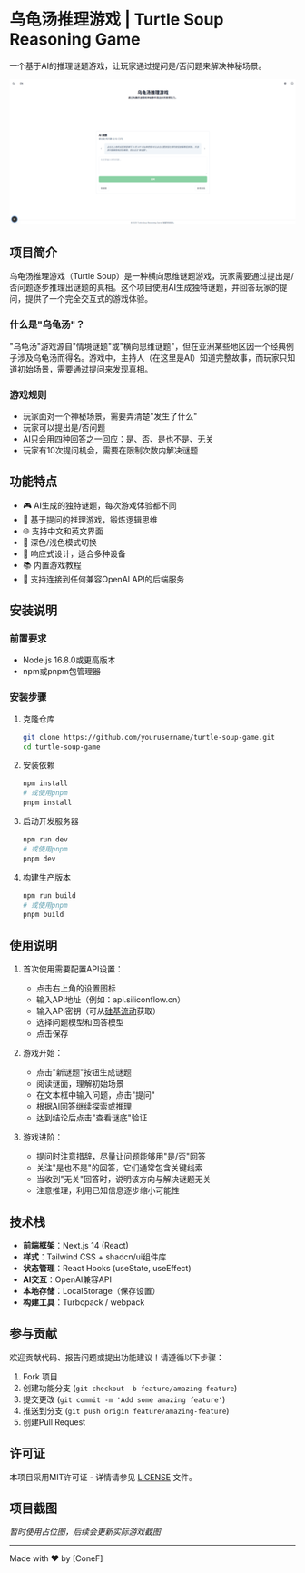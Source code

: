 # 乌龟汤推理游戏 | Turtle Soup Reasoning Game

一个基于AI的推理谜题游戏，让玩家通过提问是/否问题来解决神秘场景。

![乌龟汤推理游戏截图](public/screenshot.png)

## 项目简介

乌龟汤推理游戏（Turtle Soup）是一种横向思维谜题游戏，玩家需要通过提出是/否问题逐步推理出谜题的真相。这个项目使用AI生成独特谜题，并回答玩家的提问，提供了一个完全交互式的游戏体验。

### 什么是"乌龟汤"？

"乌龟汤"游戏源自"情境谜题"或"横向思维谜题"，但在亚洲某些地区因一个经典例子涉及乌龟汤而得名。游戏中，主持人（在这里是AI）知道完整故事，而玩家只知道初始场景，需要通过提问来发现真相。

### 游戏规则

- 玩家面对一个神秘场景，需要弄清楚"发生了什么"
- 玩家可以提出是/否问题
- AI只会用四种回答之一回应：是、否、是也不是、无关
- 玩家有10次提问机会，需要在限制次数内解决谜题

## 功能特点

- 🎮 AI生成的独特谜题，每次游戏体验都不同
- 🤔 基于提问的推理游戏，锻炼逻辑思维
- 🌐 支持中文和英文界面
- 🎨 深色/浅色模式切换
- 📱 响应式设计，适合多种设备
- 📚 内置游戏教程
- 🔌 支持连接到任何兼容OpenAI API的后端服务

## 安装说明

### 前置要求

- Node.js 16.8.0或更高版本
- npm或pnpm包管理器

### 安装步骤

1. 克隆仓库
   ```bash
   git clone https://github.com/yourusername/turtle-soup-game.git
   cd turtle-soup-game
   ```

2. 安装依赖
   ```bash
   npm install
   # 或使用pnpm
   pnpm install
   ```

3. 启动开发服务器
   ```bash
   npm run dev
   # 或使用pnpm
   pnpm dev
   ```

4. 构建生产版本
   ```bash
   npm run build
   # 或使用pnpm
   pnpm build
   ```

## 使用说明

1. 首次使用需要配置API设置：
   - 点击右上角的设置图标
   - 输入API地址（例如：api.siliconflow.cn）
   - 输入API密钥（可从[硅基流动](https://account.siliconflow.cn/zh/login)获取）
   - 选择问题模型和回答模型
   - 点击保存

2. 游戏开始：
   - 点击"新谜题"按钮生成谜题
   - 阅读谜面，理解初始场景
   - 在文本框中输入问题，点击"提问"
   - 根据AI回答继续探索或推理
   - 达到结论后点击"查看谜底"验证

3. 游戏进阶：
   - 提问时注意措辞，尽量让问题能够用"是/否"回答
   - 关注"是也不是"的回答，它们通常包含关键线索
   - 当收到"无关"回答时，说明该方向与解决谜题无关
   - 注意推理，利用已知信息逐步缩小可能性

## 技术栈

- **前端框架**：Next.js 14 (React)
- **样式**：Tailwind CSS + shadcn/ui组件库
- **状态管理**：React Hooks (useState, useEffect)
- **AI交互**：OpenAI兼容API
- **本地存储**：LocalStorage（保存设置）
- **构建工具**：Turbopack / webpack

## 参与贡献

欢迎贡献代码、报告问题或提出功能建议！请遵循以下步骤：

1. Fork 项目
2. 创建功能分支 (`git checkout -b feature/amazing-feature`)
3. 提交更改 (`git commit -m 'Add some amazing feature'`)
4. 推送到分支 (`git push origin feature/amazing-feature`)
5. 创建Pull Request

## 许可证

本项目采用MIT许可证 - 详情请参见 [LICENSE](LICENSE) 文件。

## 项目截图

*暂时使用占位图，后续会更新实际游戏截图*

---

Made with ❤️ by [ConeF] 